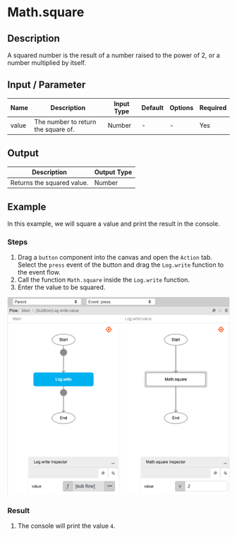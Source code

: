# Math.square

## Description

A squared number is the result of a number raised to the power of 2, or a number multiplied by itself.

## Input / Parameter

| Name | Description | Input Type | Default | Options | Required |
| ------ | ------ | ------ | ------ | ------ | ------ |
| value | The number to return the square of. | Number | - | - | Yes |

## Output

| Description | Output Type |
| ------ | ------ |
| Returns the squared value. | Number |

## Example

In this example, we will square a value and print the result in the console.

### Steps

1. Drag a `button` component into the canvas and open the `Action` tab. Select the `press` event of the button and drag the `Log.write` function to the event flow.
2. Call the function `Math.square` inside the `Log.write` function.
3. Enter the value to be squared.

![](./square-step-1.png)

### Result

1. The console will print the value `4`.

